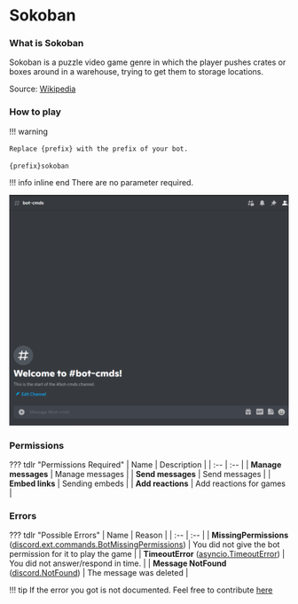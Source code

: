 # Sokoban

### What is Sokoban

Sokoban is a puzzle video game genre in which the player pushes crates or boxes around in a warehouse, trying to get them to storage locations.

Source: [Wikipedia](https://en.wikipedia.org/wiki/Sokoban)

### How to play

!!! warning

    Replace {prefix} with the prefix of your bot.

`{prefix}sokoban`

!!! info  inline end
    There are no parameter required.

![Sample](../src/screenshots/sokoban.gif)

### Permissions

??? tdlr "Permissions Required"
    | Name | Description |
    | :-- | :-- |
    | **Manage messages** | Manage messages |
    | **Send messages** | Send messages |
    | **Embed links** | Sending embeds |
    | **Add reactions** | Add reactions for games |

### Errors

??? tdlr "Possible Errors"
    | Name | Reason |
    | :-- | :-- |
    | **MissingPermissions** ([discord.ext.commands.BotMissingPermissions](https://discordpy.readthedocs.io/en/latest/ext/commands/api.html?highlight=missing#discord.ext.commands.BotMissingPermissions)) | You did not give the bot permission for it to play the game |
    | **TimeoutError** ([asyncio.TimeoutError](https://docs.python.org/3/library/asyncio-exceptions.html?highlight=timeouterror#asyncio.TimeoutError)) | You did not answer/respond in time. |
    | **Message NotFound** ([discord.NotFound](https://discordpy.readthedocs.io/en/latest/api.html?highlight=notfound#discord.NotFound)) | The message was deleted |

!!! tip
    If the error you got is not documented. Feel free to contribute [here](https://github.com/andrewthederp/Disgames/docs/mixins/sokoban.md)
